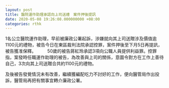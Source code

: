 ```yaml
---
layout: post
title: 醫院運作助理承認向上司送禮　案件押後提訊
date: 2020-05-08 19:26:08.000000000 +08:00
categories: rthk
---
```


1名公立醫院運作助理，早前被廉政公署起訴，涉嫌就向其上司送贈涉及價值逾1100元的禮物，被告今日在東區裁判法院承認控罪，案件押後至下月5日再提訊，被告獲准保釋。
　　 
50歲的被告蔣紅玲承認3項向公職人員提供利益罪。控罪指，案發時任職運作助理的被告，為改善與上司的關係，意圖令對方在工作上善待自己，3次向其上司送贈合共約1100元的禮物。

及後被告發覺情況未有改善，繼續獲編配吃力不討好的工作，便向醫管局作出投訴，醫管局再把有關事宜轉介廉政公署。
